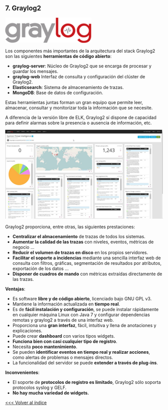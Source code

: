## 7. Graylog2

![Graylog2 logo](images/graylog2_logo.png)

Los componentes más importantes de la arquitectura del stack Graylog2 son las siguientes **herramientas de código abierto**:
- **graylog-server**: Núcleo de Graylog2 que se encarga de procesar y guardar los mensajes.
- **graylog-web** Interfaz de consulta y configuración del clúster de Graylog2.
- **Elasticsearch**: Sistema de almacenamiento de trazas.
- **MongoDB**: Base de datos de configuración.

Estas herramientas juntas forman un gran equipo que permite leer, almacenar, consultar y monitorizar toda la información que se necesite.

A diferencia de la versión libre de ELK, Graylog2 sí dispone de capacidad para definir alarmas sobre la presencia o ausencia de información, etc.

![Graylog2 dashboard](images/graylog2_dashboard.jpg)

Graylog2 proporciona, entre otras, las siguientes prestaciones:

- **Centralizar el almacenamiento** de trazas de todos los sistemas.
- **Aumentar la calidad de las trazas** con niveles, eventos, métricas de negocio ...
- **Reducir el volumen de trazas en disco** en los propios servidores.
- **Facilitar el soporte a incidencias** mediante una sencilla interfaz web de consulta con filtros, gráficas, segmentación de resultados por atributos, exportación de los datos ...
- **Disponer de cuadros de mando** con métricas extraídas directamente de las trazas.

**Ventajas**:

- Es software **libre y de código abierto**, licenciado bajo GNU GPL v3.
- Mantiene la información actualizada en **tiempo real**.
- Es de **fácil instalación y configuración**, se puede instalar rápidamente en cualquier máquina Linux con Java 7 y configurar dependencias remotas y graylog2 a través de una interfaz web.
- Proporciona una **gran interfaz**, fácil, intuitiva y llena de anotaciones y explicaciones.
- Puede crear **dashboard** con varios tipos widgets.
- **Funciona bien con casi cualquier tipo de registro**.
- Necesita **poco mantenimiento**.
- Se pueden **identificar eventos en tiempo real y realizar acciones**, como alertas de problemas o mensajes directos.
- La funcionalidad del servidor se puede **extender a través de plug-ins**.

**Inconvenientes**:

- El soporte de **protocolos de registro es limitado**, Graylog2 sólo soporta protocolos syslog y GELF. 
- **No hay mucha variedad de widgets.**


[<<< Volver al índice](README.md)
